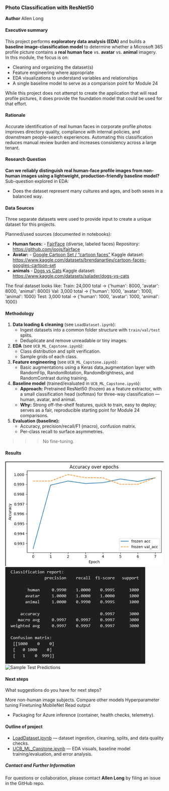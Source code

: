 ### Photo Classification with ResNet50

**Author** 
Allen Long

#### Executive summary
This project performs **exploratory data analysis (EDA)** and builds a **baseline image-classification model** to determine whether a Microsoft 365 profile picture contains a **real human face** vs. **avatar** vs. **animal** imagery.  
In this module, the focus is on:
- Cleaning and organizing the dataset(s)
- Feature engineering where appropriate
- EDA visualizations to understand variables and relationships
- A single baseline model to serve as a comparison point for Module 24

While this project does not attempt to create the application that will read profile pictures, it does
provide the foundation model that could be used for that effort.

#### Rationale
Accurate identification of real human faces in corporate profile photos improves directory quality, compliance with internal policies, and downstream people-search experiences. Automating this classification reduces manual review burden and increases consistency across a large tenant.

#### Research Question
**Can we reliably distinguish real human-face profile images from non-human images using a lightweight, production-friendly baseline model?**  
Sub-question explored in EDA:
- Does the dataset represent many cultures and ages, and both sexes in a balanced way.

#### Data Sources
Three separate datasets were used to provide input to create a unique dataset for this projects. 

Planned/used sources (documented in notebooks):
- **Human faces:** - [FairFace](https://github.com/joojs/fairface) (diverse, labeled faces)
    Repository: <https://github.com/joojs/fairface>
- **Avatar:** - [Google Cartoon Set / “cartoon faces”](https://www.kaggle.com/datasets/brendanartley/cartoon-faces-googles-cartoon-set)
    Kaggle dataset: <https://www.kaggle.com/datasets/brendanartley/cartoon-faces-googles-cartoon-set>
- **animals** - [Dogs vs Cats](https://www.kaggle.com/datasets/salader/dogs-vs-cats)
    Kaggle dataset: <https://www.kaggle.com/datasets/salader/dogs-vs-cats>


The final dataset looks like:
Train: 24,000 total → {'human': 8000, 'avatar': 8000, 'animal': 8000}
Val: 3,000 total → {'human': 1000, 'avatar': 1000, 'animal': 1000}
Test: 3,000 total → {'human': 1000, 'avatar': 1000, 'animal': 1000}

#### Methodology
1. **Data loading & cleaning** (see `LoadDataset.ipynb`):
   - Ingest datasets into a common folder structure with `train/val/test` splits.
   - Deduplicate and remove unreadable or tiny images.
2. **EDA** (see `UCB_ML_Capstone.ipynb`):
   - Class distribution and split verification.
   - Sample grids of each class.
3. **Feature engineering** (see `UCB_ML_Capstone.ipynb`):
   - Basic augmentations using a Keras data_augmentation layer with RandomFlip, RandomRotation, RandomBrightness, and RandomContrast during training.
4. **Baseline model** (trained/evaluated in `UCB_ML_Capstone.ipynb`):
   - **Approach:** Pretrained ResNet50 (frozen) as a feature extractor, with a small classification head (softmax) for three-way classification — human, avatar, and animal.
   - **Why:** Strong off-the-shelf features, quick to train, easy to deploy; serves as a fair, reproducible starting point for Module 24 comparisons.
5. **Evaluation (baseline):**
   - Accuracy, precision/recall/F1 (macro), confusion matrix.
   - Per-class recall to surface asymmetries.

>>>No fine-tuning.

#### Results
![Accuracy](images/accuracy.png)
![Confusion matrix](images/confusion_matrix.png)
![Sample Test Predictions](images/test_predictions_gallery.png)

#### Next steps
What suggestions do you have for next steps?

More non-human image subjects.
Compare other models
Hyperparameter tuning
Finetuning
MobileNet
Read output
- Packaging for Azure inference (container, health checks, telemetry).

#### Outline of project
- [LoadDataset.ipynb](LoadDataset.ipynb) — dataset ingestion, cleaning, splits, and data quality checks.
- [UCB_ML_Capstone.ipynb](UCB_ML_Capstone.ipynb) — EDA visuals, baseline model training/evaluation, and error analysis.

##### Contact and Further Information
For questions or collaboration, please contact **Allen Long** by filing an issue in the GitHub repo.




